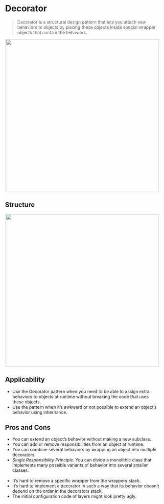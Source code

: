 ﻿# Decorator

> Decorator is a structural design pattern that lets you attach new behaviors to objects by placing these objects inside special wrapper objects that contain the behaviors.

<p align="center">
  <img width="500" src="https://refactoring.guru/images/patterns/content/decorator/decorator.png" />
</p>

## Structure

<p align="center">
  <img width="500" src="https://refactoring.guru/images/patterns/diagrams/decorator/structure.png" />
</p>

## Applicability

- Use the Decorator pattern when you need to be able to assign extra behaviors to objects at runtime without breaking the code that uses these objects.
- Use the pattern when it’s awkward or not possible to extend an object’s behavior using inheritance.

## Pros and Cons
- You can extend an object’s behavior without making a new subclass.
- You can add or remove responsibilities from an object at runtime.
- You can combine several behaviors by wrapping an object into multiple decorators.
- *Single Responsibility Principle.* You can divide a monolithic class that implements many possible variants of behavior into several smaller classes.
<br/><br/>  
- It’s hard to remove a specific wrapper from the wrappers stack.
- It’s hard to implement a decorator in such a way that its behavior doesn’t depend on the order in the decorators stack.
- The initial configuration code of layers might look pretty ugly.